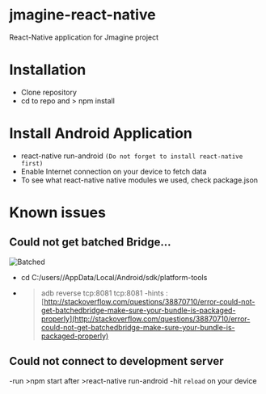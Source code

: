 # jmagine-react-native
React-Native application for Jmagine project
# Installation
- Clone repository
- cd to repo and > npm install
# Install Android Application
- react-native run-android `(Do not forget to install react-native first)`
- Enable Internet connection on your device to fetch data
- To see what react-native native modules we used, check package.json
# Known issues
## Could not get batched Bridge...
![Batched](https://i.stack.imgur.com/WGu6C.png)
 - cd C:/users/<your username>/AppData/Local/Android/sdk/platform-tools
 - >adb reverse tcp:8081 tcp:8081
 -hints :[http://stackoverflow.com/questions/38870710/error-could-not-get-batchedbridge-make-sure-your-bundle-is-packaged-properly](http://stackoverflow.com/questions/38870710/error-could-not-get-batchedbridge-make-sure-your-bundle-is-packaged-properly) 
 ## Could not connect to development server
 -run >npm start after >react-native run-android
 -hit `reload` on your device

